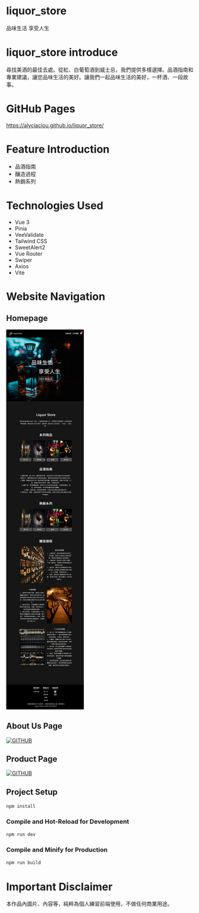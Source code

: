 # liquor_store
品味生活 享受人生

# liquor_store introduce
尋找美酒的最佳去處。從紅、白葡萄酒到威士忌，我們提供多樣選擇。品酒指南和專業建議，讓您品味生活的美好。讓我們一起品味生活的美好，一杯酒、一段故事。

# GitHub Pages
https://alyciaciou.github.io/liquor_store/

# Feature Introduction
*  品酒指南
*  釀造過程
*  熱銷系列

# Technologies Used
*  Vue 3
*  Pinia 
*  VeeValidate
*  Tailwind CSS
*  SweetAlert2
*  Vue Router
*  Swiper
*  Axios
*  Vite

# Website Navigation
## Homepage
[![GITHUB](https://raw.githubusercontent.com/alyciaciou/liquor_store/main/src/images/alyciaciou.github.io_liquor_store_homepage.png)](https://github.com/alyciaciou/liquor_store/blob/main/src/images/alyciaciou.github.io_liquor_store_homepage.png)


## About Us Page
[![GITHUB](https://raw.githubusercontent.com/alyciaciou/liquor_store/main/src/images/alyciaciou.github.io_liquor_store_about.png)](https://github.com/alyciaciou/liquor_store/blob/main/src/images/alyciaciou.github.io_liquor_store_about.png)


## Product Page
[![GITHUB](https://raw.githubusercontent.com/alyciaciou/liquor_store/main/src/images/alyciaciou.github.io_liquor_store_products.png)](https://github.com/alyciaciou/liquor_store/blob/main/src/images/alyciaciou.github.io_liquor_store_products.png)


## Project Setup

```sh
npm install
```

### Compile and Hot-Reload for Development

```sh
npm run dev
```

### Compile and Minify for Production

```sh
npm run build
```

# Important Disclaimer
本作品內圖片、內容等，純粹為個人練習前端使用，不做任何商業用途。
